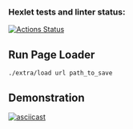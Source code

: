 ### Hexlet tests and linter status:
[![Actions Status](https://github.com/ivasha89/php-phpunit-testing-project-75/actions/workflows/hexlet-check.yml/badge.svg)](https://github.com/ivasha89/php-phpunit-testing-project-75/actions)

## Run Page Loader
    ./extra/load url path_to_save

## Demonstration
[![asciicast](https://asciinema.org/a/630787.svg)](https://asciinema.org/a/630787)